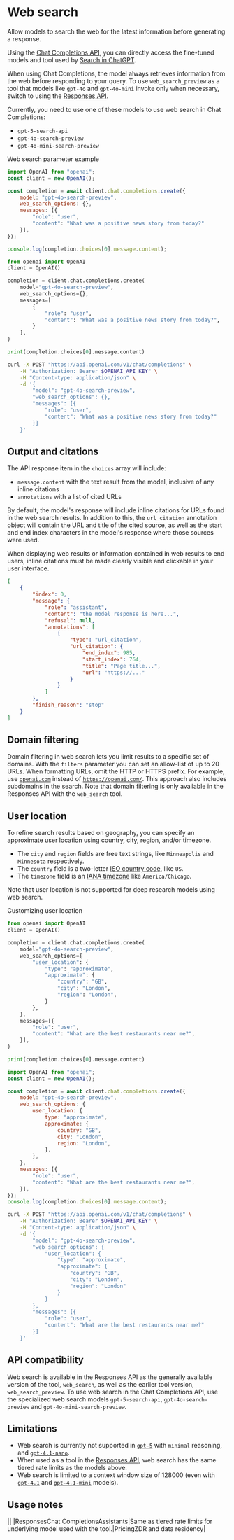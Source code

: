 Web search
==========

Allow models to search the web for the latest information before generating a response.

Using the [Chat Completions API](/docs/api-reference/chat), you can directly access the fine-tuned models and tool used by [Search in ChatGPT](https://openai.com/index/introducing-chatgpt-search/).

When using Chat Completions, the model always retrieves information from the web before responding to your query. To use `web_search_preview` as a tool that models like `gpt-4o` and `gpt-4o-mini` invoke only when necessary, switch to using the [Responses API](/docs/guides/tools-web-search?api-mode=responses).

Currently, you need to use one of these models to use web search in Chat Completions:

*   `gpt-5-search-api`
*   `gpt-4o-search-preview`
*   `gpt-4o-mini-search-preview`

Web search parameter example

```javascript
import OpenAI from "openai";
const client = new OpenAI();

const completion = await client.chat.completions.create({
    model: "gpt-4o-search-preview",
    web_search_options: {},
    messages: [{
        "role": "user",
        "content": "What was a positive news story from today?"
    }],
});

console.log(completion.choices[0].message.content);
```

```python
from openai import OpenAI
client = OpenAI()

completion = client.chat.completions.create(
    model="gpt-4o-search-preview",
    web_search_options={},
    messages=[
        {
            "role": "user",
            "content": "What was a positive news story from today?",
        }
    ],
)

print(completion.choices[0].message.content)
```

```bash
curl -X POST "https://api.openai.com/v1/chat/completions" \
    -H "Authorization: Bearer $OPENAI_API_KEY" \
    -H "Content-type: application/json" \
    -d '{
        "model": "gpt-4o-search-preview",
        "web_search_options": {},
        "messages": [{
            "role": "user",
            "content": "What was a positive news story from today?"
        }]
    }'
```

Output and citations
--------------------

The API response item in the `choices` array will include:

*   `message.content` with the text result from the model, inclusive of any inline citations
*   `annotations` with a list of cited URLs

By default, the model's response will include inline citations for URLs found in the web search results. In addition to this, the `url_citation` annotation object will contain the URL and title of the cited source, as well as the start and end index characters in the model's response where those sources were used.

When displaying web results or information contained in web results to end users, inline citations must be made clearly visible and clickable in your user interface.

```json
[
    {
        "index": 0,
        "message": {
            "role": "assistant",
            "content": "the model response is here...",
            "refusal": null,
            "annotations": [
                {
                    "type": "url_citation",
                    "url_citation": {
                        "end_index": 985,
                        "start_index": 764,
                        "title": "Page title...",
                        "url": "https://..."
                    }
                }
            ]
        },
        "finish_reason": "stop"
    }
]
```

Domain filtering
----------------

Domain filtering in web search lets you limit results to a specific set of domains. With the `filters` parameter you can set an allow-list of up to 20 URLs. When formatting URLs, omit the HTTP or HTTPS prefix. For example, use [`openai.com`](http://openai.com) instead of [`https://openai.com/`](https://openai.com/). This approach also includes subdomains in the search. Note that domain filtering is only available in the Responses API with the `web_search` tool.

User location
-------------

To refine search results based on geography, you can specify an approximate user location using country, city, region, and/or timezone.

*   The `city` and `region` fields are free text strings, like `Minneapolis` and `Minnesota` respectively.
*   The `country` field is a two-letter [ISO country code](https://en.wikipedia.org/wiki/ISO_3166-1), like `US`.
*   The `timezone` field is an [IANA timezone](https://timeapi.io/documentation/iana-timezones) like `America/Chicago`.

Note that user location is not supported for deep research models using web search.

Customizing user location

```python
from openai import OpenAI
client = OpenAI()

completion = client.chat.completions.create(
    model="gpt-4o-search-preview",
    web_search_options={
        "user_location": {
            "type": "approximate",
            "approximate": {
                "country": "GB",
                "city": "London",
                "region": "London",
            }
        },
    },
    messages=[{
        "role": "user",
        "content": "What are the best restaurants near me?",
    }],
)

print(completion.choices[0].message.content)
```

```javascript
import OpenAI from "openai";
const client = new OpenAI();

const completion = await client.chat.completions.create({
    model: "gpt-4o-search-preview",
    web_search_options: {
        user_location: {
            type: "approximate",
            approximate: {
                country: "GB",
                city: "London",
                region: "London",
            },
        },
    },
    messages: [{
        "role": "user",
        "content": "What are the best restaurants near me?",
    }],
});
console.log(completion.choices[0].message.content);
```

```bash
curl -X POST "https://api.openai.com/v1/chat/completions" \
    -H "Authorization: Bearer $OPENAI_API_KEY" \
    -H "Content-type: application/json" \
    -d '{
        "model": "gpt-4o-search-preview",
        "web_search_options": {
            "user_location": {
                "type": "approximate",
                "approximate": {
                    "country": "GB",
                    "city": "London",
                    "region": "London"
                }
            }
        },
        "messages": [{
            "role": "user",
            "content": "What are the best restaurants near me?"
        }]
    }'
```

API compatibility
-----------------

Web search is available in the Responses API as the generally available version of the tool, `web_search`, as well as the earlier tool version, `web_search_preview`. To use web search in the Chat Completions API, use the specialized web search models `gpt-5-search-api`, `gpt-4o-search-preview` and `gpt-4o-mini-search-preview`.

Limitations
-----------

*   Web search is currently not supported in [`gpt-5`](/docs/models/gpt-5) with `minimal` reasoning, and [`gpt-4.1-nano`](/docs/models/gpt-4.1-nano).
*   When used as a tool in the [Responses API](/docs/api-reference/responses), web search has the same tiered rate limits as the models above.
*   Web search is limited to a context window size of 128000 (even with [`gpt-4.1`](/docs/models/gpt-4.1) and [`gpt-4.1-mini`](/docs/models/gpt-4.1-mini) models).

Usage notes
-----------

||
|ResponsesChat CompletionsAssistants|Same as tiered rate limits for underlying model used with the tool.|PricingZDR and data residency|